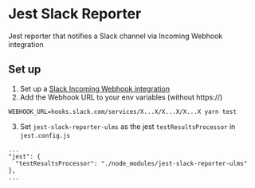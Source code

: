 # Jest Slack Reporter

Jest reporter that notifies a Slack channel via Incoming Webhook integration

## Set up

1. Set up a [Slack Incoming Webhook integration](https://my.slack.com/services/new/incoming-hebhook/)
2. Add the Webhook URL to your env variables (without https://)

```
WEBHOOK_URL=hooks.slack.com/services/X...X/X...X/X...X yarn test
```

3. Set `jest-slack-reporter-ulms` as the jest `testResultsProcessor` in `jest.config.js`

```
...
"jest": {
  "testResultsProcessor": "./node_modules/jest-slack-reporter-ulms"
},
...
